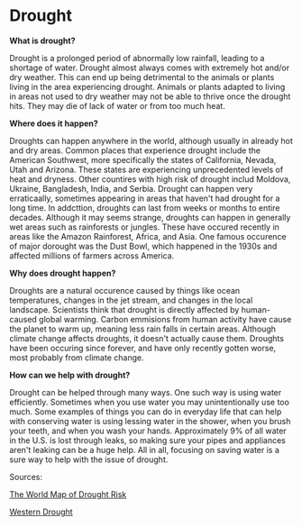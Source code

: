 # Drought

**What is drought?**

Drought is a prolonged period of abnormally low rainfall, leading to a shortage of water. Drought almost always comes with extremely hot and/or dry weather. This can end up being detrimental to the animals or plants living in the area experiencing drought. Animals or plants adapted to living in areas not used to dry weather may not be able to thrive once the drought hits. They may die of lack of water or from too much heat.

**Where does it happen?**

Droughts can happen anywhere in the world, although usually in already hot and dry areas. Common places that experience drought include the American Southwest, more specifically the states of California, Nevada, Utah and Arizona. These states are experiencing unprecedented levels of heat and dryness. Other countires with high risk of drought includ Moldova, Ukraine, Bangladesh, India, and Serbia. Drought can happen very erraticaally, sometimes appearing in areas that haven't had drought for a long time. In addcttion, droughts can last from weeks or months to entire decades. Although it may seems strange, droughts can happen in generally wet areas such as rainforests or jungles. These have occured recently in areas like the Amazon Rainforest, Africa, and Asia. One famous occurence of major dorought was the Dust Bowl, which happened in the 1930s and affected millions of farmers across America.

**Why does drought happen?**

Droughts are a natural occurence caused by things like ocean temperatures, changes in the jet stream, and changes in the local landscape. Scientists think that drought is directly affected by human-caused global warming. Carbon emmisions from human activity have cause the planet to warm up, meaning less rain falls in certain areas. Although climate change affects droughts, it doesn't actually cause them. Droughts have been occuring since forever, and have only recently gotten worse, most probably from climate change. 

**How can we help with drought?**

Drought can be helped through many ways. One such way is using water efficiently. Sometimes when you use water you may unintentionally use too much. Some examples of things you can do in everyday life that can help with conserving water is using lessing water in the shower, when you brush your teeth, and when you wash your hands. Approximately 9% of all water in the U.S. is lost through leaks, so making sure your pipes and appliances aren't leaking can be a huge help. All in all, focusing on saving water is a sure way to help with the issue of drought. 


Sources:

[The World Map of Drought Risk](https://www.statista.com/chart/25101/countries-by-drought-risk/#:~:text=More%20affected%20countries%2C%20which%20carry,past%2C%20which%20majorly%20diminished%20crops.)

[Western Drought](https://www.nytimes.com/2022/02/14/climate/western-drought-megadrought.html)
